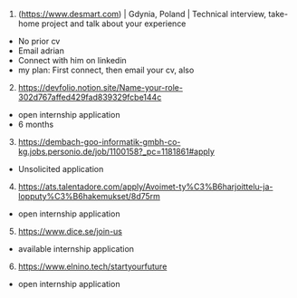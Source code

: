 1. (https://www.desmart.com) | Gdynia, Poland | Technical interview, take-home project and talk about your experience
- No prior cv
- Email adrian 
- Connect with him on linkedin
- my plan: First connect, then email your cv, also 

2. https://devfolio.notion.site/Name-your-role-302d767affed429fad839329fcbe144c
- open internship application
- 6 months

3. https://dembach-goo-informatik-gmbh-co-kg.jobs.personio.de/job/1100158?_pc=1181861#apply
- Unsolicited application

4. https://ats.talentadore.com/apply/Avoimet-ty%C3%B6harjoittelu-ja-lopputy%C3%B6hakemukset/8d75rm
- open internship application

5. https://www.dice.se/join-us
- available internship application

6. https://www.elnino.tech/startyourfuture
- open internship application

